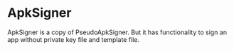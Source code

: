 # ApkSigner
ApkSigner is a copy of PseudoApkSigner. But it has functionality to sign an app without private key file and template file.
